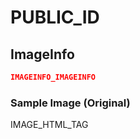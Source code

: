 # PUBLIC_ID

## ImageInfo

```json
IMAGEINFO_IMAGEINFO
```

### Sample Image (Original)

IMAGE_HTML_TAG
